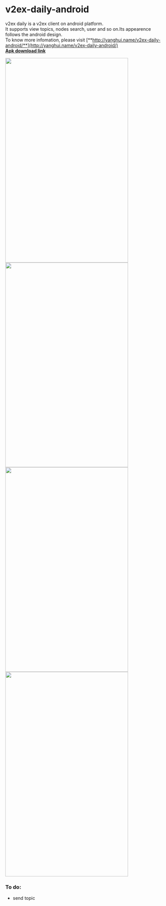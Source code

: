 v2ex-daily-android
==================  
v2ex daily is a v2ex client on android platform.  
It supports view topics, nodes search, user and so on.Its appearence follows the android design.  
To know more infomation, please visit [**http://yanghui.name/v2ex-daily-android/**](http://yanghui.name/v2ex-daily-android/)  
[**Apk download link**](https://github.com/kyze8439690/v2ex-daily-android/releases/download/v1.2.1preview/v2ex_daily_v1.2.1.apk)

<img src="https://raw.github.com/kyze8439690/v2ex-daily-android/master/screenshot/1.jpg" width="384" height="640"/>  
<img src="https://raw.github.com/kyze8439690/v2ex-daily-android/master/screenshot/2.jpg" width="384" height="640"/>  
<img src="https://raw.github.com/kyze8439690/v2ex-daily-android/master/screenshot/3.jpg" width="384" height="640"/>  
<img src="https://raw.github.com/kyze8439690/v2ex-daily-android/master/screenshot/4.jpg" width="384" height="640"/>

### To do:  
- send topic

